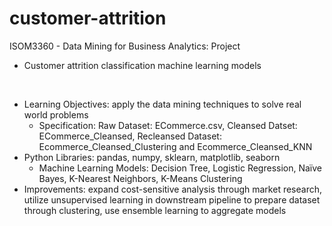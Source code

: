 # customer-attrition
ISOM3360 - Data Mining for Business Analytics: Project
- Customer attrition classification machine learning models

<br>

- Learning Objectives: apply the data mining techniques to solve real world problems
    - Specification: Raw Dataset: ECommerce.csv, Cleansed Datset: ECommerce_Cleansed, Recleansed Dataset: Ecommerce_Cleansed_Clustering and Ecommerce_Cleansed_KNN
- Python Libraries: pandas, numpy, sklearn, matplotlib, seaborn
    - Machine Learning Models: Decision Tree, Logistic Regression, Naïve Bayes, K-Nearest Neighbors, K-Means Clustering
- Improvements: expand cost-sensitive analysis through market research, utilize unsupervised learning in downstream pipeline to prepare dataset through clustering, use ensemble learning to aggregate models
 
